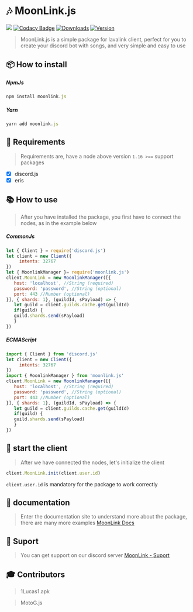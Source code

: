# 🎶 MoonLink.js
<img src='https://media.discordapp.net/attachments/960186492653813862/978653257180254258/IMG_20220523_203520.png'></img>
[![Codacy Badge](https://app.codacy.com/project/badge/Grade/7dd9288acdc94dacaa11ad80f36a9bd3)](https://www.codacy.com/gh/1Lucas1apk/moonlink.js/dashboard?utm_source=github.com&amp;utm_medium=referral&amp;utm_content=1Lucas1apk/moonlink.js&amp;utm_campaign=Badge_Grade)
<a href="https://www.npmjs.com/package/moonlink.js"><img src="https://img.shields.io/npm/dt/moonlink.js.svg?color=3884FF" alt="Downloads" /></a> 
<a href="https://www.npmjs.com/package/moonlink.js"><img src="https://img.shields.io/npm/v/moonlink.js.svg?color=3884FF&label=version" alt="Version" /></a>
> MoonLink.js is a simple package for lavalink client, perfect for you to create your discord bot with songs, and very simple and easy to use
## 📦 How to install
##### NpmJs
```js
npm install moonlink.js
```
##### Yarn
```js
yarn add moonlink.js
```
## 🎲 Requirements
> Requirements are, have a node above version `1.16 >==`
support packages
- [x] discord.js
- [x] eris

## 📚 How to use
> After you have installed the package, you first have to connect the nodes, as in the example below
##### CommonJs
```js
let { Client } = require('discord.js')
let client = new Client({
     intents: 32767
})
let { MoonlinkManager }= require('moonlink.js')
client.MoonLink = new MoonlinkManager([{
   host: 'localhost', //String (required)
   password: 'password', //String (optional)
   port: 443 //Number (optional)
}], { shards: 1}, (guildId, sPayload) => {
   let guild = client.guilds.cache.get(guildId)
   if(guild) {
   guild.shards.send(sPayload)
   }
})
```
##### ECMAScript
```js
import { Client } from 'discord.js'
let client = new Client({
     intents: 32767
})
import { MoonlinkManager } from 'moonlink.js'
client.MoonLink = new MoonlinkManager([{
   host: 'localhost', //String (required)
   password: 'password', //String (optional)
   port: 443 //Number (optional)
}], { shards: 1}, (guildId, sPayload) => {
   let guild = client.guilds.cache.get(guildId)
   if(guild) {
   guild.shards.send(sPayload)
   }
})
```
## 🐌 start the client 
> After we have connected the nodes, let's initialize the client 
```js
client.MoonLink.init(client.user.id)
```
`client.user.id` is mandatory for the package to work correctly 
## 📖 documentation 
> Enter the documentation site to understand more about the package, there are many more examples 
[MoonLink Docs](https://moonlinkjs.tk)
## 🎨 Suport 
> You can get support on our discord server 
[MoonLink - Suport](https://discord.gg/Gv8uxApUUY)
## 🎓 Contributors 
> 1Lucas1.apk

> MotoG.js

